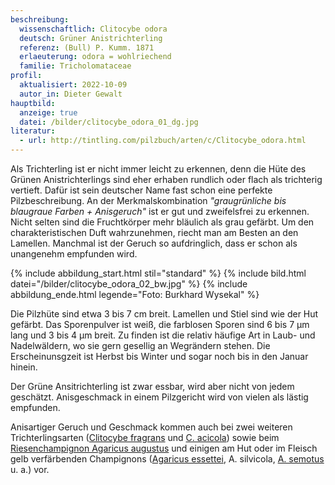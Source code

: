 ```yaml
---
beschreibung:
  wissenschaftlich: Clitocybe odora
  deutsch: Grüner Anistrichterling
  referenz: (Bull) P. Kumm. 1871
  erlaeuterung: odora = wohlriechend
  familie: Tricholomataceae
profil:
  aktualisiert: 2022-10-09
  autor_in: Dieter Gewalt
hauptbild:
  anzeige: true
  datei: /bilder/clitocybe_odora_01_dg.jpg
literatur:
  - url: http://tintling.com/pilzbuch/arten/c/Clitocybe_odora.html
---
```

Als Trichterling ist er nicht immer leicht zu erkennen, denn die Hüte des Grünen Anistrichterlings sind eher erhaben rundlich oder flach als trichterig vertieft. Dafür ist sein deutscher Name fast schon eine perfekte Pilzbeschreibung. An der Merkmalskombination *"graugrünliche bis blaugraue Farben + Anisgeruch"* ist er gut und zweifelsfrei zu erkennen. Nicht selten sind die Fruchtkörper mehr bläulich als grau gefärbt. Um den charakteristischen Duft wahrzunehmen, riecht man am Besten an den Lamellen. Manchmal ist der Geruch so aufdringlich, dass er schon als unangenehm empfunden wird.

{% include abbildung_start.html stil="standard" %}
{% include bild.html datei="/bilder/clitocybe_odora_02_bw.jpg" %}
{% include abbildung_ende.html legende="Foto: Burkhard Wysekal" %}

Die Pilzhüte sind etwa 3 bis 7 cm breit. Lamellen und Stiel sind wie der Hut gefärbt. Das Sporenpulver ist weiß, die farblosen Sporen sind 6 bis 7 µm lang und 3 bis 4 µm breit. Zu finden ist die relativ häufige Art in Laub- und Nadelwäldern, wo sie gern gesellig an Wegrändern stehen. Die Erscheinunsgzeit ist Herbst bis Winter und sogar noch bis in den Januar hinein.

Der Grüne Ansitrichterling ist zwar essbar, wird aber nicht von jedem geschätzt. Anisgeschmack in einem Pilzgericht wird von vielen als lästig empfunden.

Anisartiger Geruch und Geschmack kommen auch bei zwei weiteren Trichterlingsarten ([Clitocybe fragrans](/pilze/clitocybe-fragrans-weißer-anistrichterling-dufttrichterling) und [C. acicola](/pilze/clitocybe-acicola-ockerbrauner-anistrichterling)) sowie beim [Riesenchampignon Agaricus augustus](https://fundkorb.de/pilze/agaricus-augustus-riesenchampignon) und einigen am Hut oder im Fleisch gelb verfärbenden Champignons ([Agaricus essettei](/pilze/agaricus-essettei-schiefknolliger-anis-champignon), A. silvicola, [A. semotus](/pilze/agaricus-semotus-weinrötlicher-zwergchampignon) u. a.) vor.